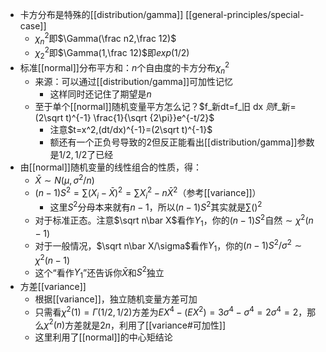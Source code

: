 - 卡方分布是特殊的[[distribution/gamma]] [[general-principles/special-case]]
  - $\chi^2_n$即$\Gamma(\frac n2,\frac 12)$
  - $\chi^2_2$即$\Gamma(1,\frac 12)$即$exp(1/2)$
- 标准[[normal]]分布平方和：$n$个自由度的卡方分布$\chi^2_n$
  - 来源：可以通过[[distribution/gamma]]可加性记忆
    - 这样同时还记住了期望是$n$
  - 至于单个[[normal]]随机变量平方怎么记？$f_新dt=f_旧 dx $则$f_新=(2\sqrt t)^{-1} \frac{1}{\sqrt {2\pi}}e^{-t/2}$
    - 注意$t=x^2,(dt/dx)^{-1}=(2\sqrt t)^{-1}$
    - 额还有一个正负号导致的2但反正能看出[[distribution/gamma]]参数是$1/2,1/2$了已经
- 由[[normal]]随机变量的线性组合的性质，得：
  - $\bar X\sim N(\mu,\sigma^2/n)$
  - $(n-1)S^2=\sum (X_i-\bar X)^2=\sum X_i^2-n\bar X^2$（参考[[variance]]）
    - 这里$S^2$分母本来就有$n-1$，所以$(n-1)S^2$其实就是$\sum()^2$
  - 对于标准正态。注意$\sqrt n\bar X$看作$Y_1$，你的$(n-1)S^2$自然$\sim \chi^2(n-1)$
  - 对于一般情况，$\sqrt n\bar X/\sigma$看作$Y_1$，你的$(n-1)S^2/\sigma^2\sim \chi^2(n-1)$
  - 这个“看作$Y_1$”还告诉你$\bar X$和$S^2$独立
- 方差[[variance]]
  - 根据[[variance]]，独立随机变量方差可加
  - 只需看$\chi^2(1)=\Gamma(1/2,1/2)$方差为$EX^4-(EX^2)=3\sigma^4-\sigma^4=2\sigma^4=2$，那么$\chi^2(n)$方差就是$2n$，利用了[[variance#可加性]]
  - 这里利用了[[normal]]的中心矩结论